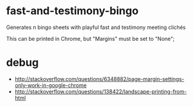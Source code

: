 fast-and-testimony-bingo
========================

Generates n bingo sheets with playful fast and testimony meeting clichés

This can be printed in Chrome, but "Margins" must be set to "None";

debug
=====

  * <http://stackoverflow.com/questions/6348882/page-margin-settings-only-work-in-google-chrome>
  * <http://stackoverflow.com/questions/138422/landscape-printing-from-html>
